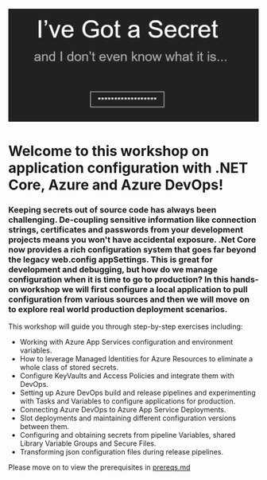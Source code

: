 ![banner](./img/banner.png)

# Welcome to this workshop on application configuration with .NET Core, Azure and Azure DevOps!

### Keeping secrets out of source code has always been challenging. De-coupling sensitive information like connection strings, certificates and passwords from your development projects means you won't have accidental exposure. .Net Core now provides a rich configuration system that goes far beyond the legacy web.config appSettings. This is great for development and debugging, but how do we manage configuration when it is time to go to production? In this hands-on workshop we will first configure a local application to pull configuration from various sources and then we will move on to explore real world production deployment scenarios.

This workshop will guide you through step-by-step exercises including:

* Working with Azure App Services configuration and environment variables.
* How to leverage Managed Identities for Azure Resources to eliminate a whole class of stored secrets.
* Configure KeyVaults and Access Policies and integrate them with DevOps.
* Setting up Azure DevOps build and release pipelines and experimenting with Tasks and Variables to configure applications for production.
* Connecting Azure DevOps to Azure App Service Deployments.
* Slot deployments and maintaining different configuration versions between them.
* Configuring and obtaining secrets from pipeline Variables, shared Library Variable Groups and Secure Files.
* Transforming json configuration files during release pipelines.

Please move on to view the prerequisites in [prereqs.md](./prereqs.md)
